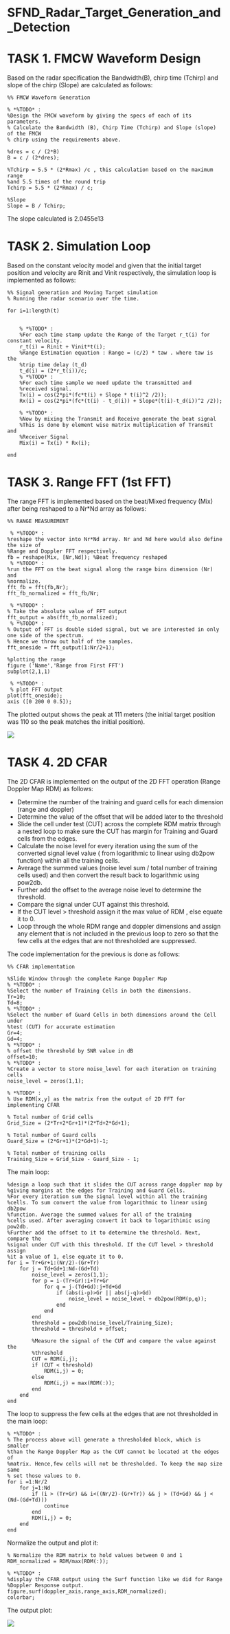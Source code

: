 # SFND_Radar_Target_Generation_and_Detection


# TASK 1. FMCW Waveform Design

Based on the radar specification the Bandwidth(B), chirp time (Tchirp) and slope of the chirp (Slope) are calculated as follows:


```
%% FMCW Waveform Generation

% *%TODO* :
%Design the FMCW waveform by giving the specs of each of its parameters.
% Calculate the Bandwidth (B), Chirp Time (Tchirp) and Slope (slope) of the FMCW
% chirp using the requirements above.

%dres = c / (2*B)
B = c / (2*dres);

%Tchirp = 5.5 * (2*Rmax) /c , this calculation based on the maximum range
%and 5.5 times of the round trip
Tchirp = 5.5 * (2*Rmax) / c;

%Slope
Slope = B / Tchirp;
```


The slope calculated is 2.0455e13


# TASK 2. Simulation Loop

Based on the constant velocity model and given that the initial target position and velocity are Rinit and Vinit respectively, the simulation loop is implemented as follows:


```
%% Signal generation and Moving Target simulation
% Running the radar scenario over the time. 

for i=1:length(t)         
    
    
    % *%TODO* :
    %For each time stamp update the Range of the Target r_t(i) for constant velocity.
    r_t(i) = Rinit + Vinit*t(i);
    %Range Estimation equation : Range = (c/2) * taw . where taw is the
    %trip time delay (t_d)
    t_d(i) = (2*r_t(i))/c; 
    % *%TODO* :
    %For each time sample we need update the transmitted and
    %received signal. 
    Tx(i) = cos(2*pi*(fc*t(i) + Slope * t(i)^2 /2));
    Rx(i) = cos(2*pi*(fc*(t(i) - t_d(i)) + Slope*(t(i)-t_d(i))^2 /2));
    
    % *%TODO* :
    %Now by mixing the Transmit and Receive generate the beat signal
    %This is done by element wise matrix multiplication of Transmit and
    %Receiver Signal
    Mix(i) = Tx(i) * Rx(i);
    
end
```



# TASK 3. Range FFT (1st FFT)

The range FFT is implemented based on the beat/Mixed frequency (Mix) after being reshaped to a Nr*Nd array as follows:


```
%% RANGE MEASUREMENT

 % *%TODO* :
%reshape the vector into Nr*Nd array. Nr and Nd here would also define the size of
%Range and Doppler FFT respectively.
fb = reshape(Mix, [Nr,Nd]); %Beat frequency reshaped
 % *%TODO* :
%run the FFT on the beat signal along the range bins dimension (Nr) and
%normalize.
fft_fb = fft(fb,Nr);
fft_fb_normalized = fft_fb/Nr;

 % *%TODO* :
% Take the absolute value of FFT output
fft_output = abs(fft_fb_normalized);
 % *%TODO* :
% Output of FFT is double sided signal, but we are interested in only one side of the spectrum.
% Hence we throw out half of the samples.
fft_oneside = fft_output(1:Nr/2+1);

%plotting the range
figure ('Name','Range from First FFT')
subplot(2,1,1)

 % *%TODO* :
 % plot FFT output 
plot(fft_oneside);
axis ([0 200 0 0.5]);
```


The plotted output shows the peak at 111 meters (the initial target position was 110 so the peak matches the initial position).

<img src="images/matlab_image_1.PNG" />


# TASK 4. 2D CFAR

The 2D CFAR is implemented on the output of the 2D FFT operation (Range Doppler Map RDM) as follows:



*   Determine the number of the training and guard cells for each dimension (range and doppler)
*   Determine the value of the offset that will be added later to the threshold
*   Slide the cell under test (CUT) across the complete RDM matrix through a nested loop to make sure the CUT has margin for Training and Guard cells from the edges.
*   Calculate the noise level for every iteration using the sum of the converted signal level value ( from logarithmic to linear using db2pow function) within all the training cells. 
*   Average the summed values (noise level sum / total number of training cells used) and then convert the result back to logarithmic using pow2db.
*   Further add the offset to the average noise level to determine the threshold.
*   Compare the signal under CUT against this threshold.
*   If the CUT level > threshold assign it the max value of RDM , else equate it to 0.
*   Loop through the whole RDM range and doppler dimensions and assign any element that is not included in the previous loop to zero so that the few cells at the edges that are not thresholded are suppressed.

The code implementation for the previous is done as follows:


```
%% CFAR implementation

%Slide Window through the complete Range Doppler Map
% *%TODO* :
%Select the number of Training Cells in both the dimensions.
Tr=10;
Td=8;
% *%TODO* :
%Select the number of Guard Cells in both dimensions around the Cell under 
%test (CUT) for accurate estimation
Gr=4;
Gd=4;
% *%TODO* :
% offset the threshold by SNR value in dB
offset=10;
% *%TODO* :
%Create a vector to store noise_level for each iteration on training cells
noise_level = zeros(1,1);

% *%TODO* :
% Use RDM[x,y] as the matrix from the output of 2D FFT for implementing CFAR

% Total number of Grid cells
Grid_Size = (2*Tr+2*Gr+1)*(2*Td+2*Gd+1);

% Total number of Guard cells
Guard_Size = (2*Gr+1)*(2*Gd+1)-1;

% Total number of training cells 
Training_Size = Grid_Size - Guard_Size - 1;
```


The main loop:


```
%design a loop such that it slides the CUT across range doppler map by
%giving margins at the edges for Training and Guard Cells.
%For every iteration sum the signal level within all the training
%cells. To sum convert the value from logarithmic to linear using db2pow
%function. Average the summed values for all of the training
%cells used. After averaging convert it back to logarithimic using pow2db.
%Further add the offset to it to determine the threshold. Next, compare the
%signal under CUT with this threshold. If the CUT level > threshold assign
%it a value of 1, else equate it to 0.
for i = Tr+Gr+1:(Nr/2)-(Gr+Tr)
    for j = Td+Gd+1:Nd-(Gd+Td)
        noise_level = zeros(1,1);
        for p = i-(Tr+Gr):i+Tr+Gr
            for q = j-(Td+Gd):j+Td+Gd
                if (abs(i-p)>Gr || abs(j-q)>Gd)
                    noise_level = noise_level + db2pow(RDM(p,q));
                end
            end
        end
        threshold = pow2db(noise_level/Training_Size);
        threshold = threshold + offset;
        
        %Measure the signal of the CUT and compare the value against the
        %threshold
        CUT = RDM(i,j);
        if (CUT < threshold)
            RDM(i,j) = 0;
        else
            RDM(i,j) = max(RDM(:));
        end
    end
end
```


The loop to suppress the few cells at the edges that are not thresholded in the main loop:


```
% *%TODO* :
% The process above will generate a thresholded block, which is smaller 
%than the Range Doppler Map as the CUT cannot be located at the edges of
%matrix. Hence,few cells will not be thresholded. To keep the map size same
% set those values to 0. 
for i =1:Nr/2
    for j=1:Nd
        if (i > (Tr+Gr) && i<((Nr/2)-(Gr+Tr)) && j > (Td+Gd) && j < (Nd-(Gd+Td)))
            continue
        end
        RDM(i,j) = 0;
    end
end
```


Normalize the output and plot it:


```
% Normalize the RDM matrix to hold values between 0 and 1
RDM_normalized = RDM/max(RDM(:));
 
% *%TODO* :
%display the CFAR output using the Surf function like we did for Range
%Doppler Response output.
figure,surf(doppler_axis,range_axis,RDM_normalized);
colorbar;
```


The output plot:

<img src="images/matlab_image_2.PNG" />

